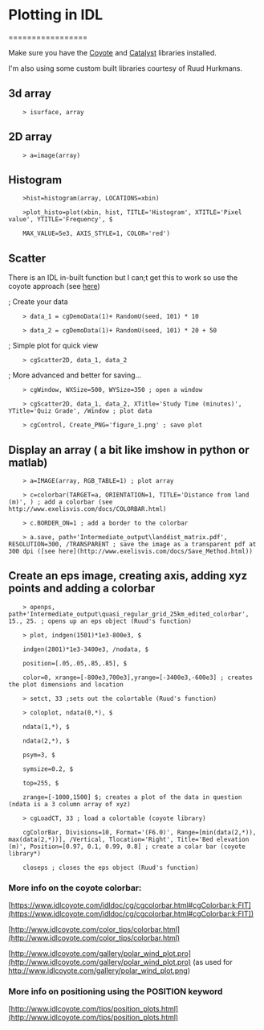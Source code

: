 # Plotting in IDL
=================

Make sure you have the [Coyote](http://www.idlcoyote.com/documents/programs.php#COYOTE_LIBRARY_DOWNLOAD) and [Catalyst](http://www.idlcoyote.com/documents/programs.php#CATALYST_LIBRARY_DOWNLOAD) libraries installed.

I'm also using some custom built libraries courtesy of Ruud Hurkmans.

## 3d array

		> isurface, array 

## 2D array

		> a=image(array)

## Histogram

		>hist=histogram(array, LOCATIONS=xbin)

		>plot_histo=plot(xbin, hist, TITLE='Histogram', XTITLE='Pixel value', YTITLE='Frequency', $
   
 		MAX_VALUE=5e3, AXIS_STYLE=1, COLOR='red')

## Scatter

There is an IDL in-built function but I can;t get this to work so use the coyote approach (see [here](https://www.idlcoyote.com/cg_tips/scatter2d.php))

; Create your data

		> data_1 = cgDemoData(1)+ RandomU(seed, 101) * 10

		> data_2 = cgDemoData(1)+ RandomU(seed, 101) * 20 + 50

; Simple plot for quick view

		> cgScatter2D, data_1, data_2

; More advanced and better for saving...

		> cgWindow, WXSize=500, WYSize=350 ; open a window

		> cgScatter2D, data_1, data_2, XTitle='Study Time (minutes)', YTitle='Quiz Grade', /Window ; plot data

		> cgControl, Create_PNG='figure_1.png' ; save plot

## Display an array ( a bit like imshow in python or matlab)

		> a=IMAGE(array, RGB_TABLE=1) ; plot array

		> c=colorbar(TARGET=a, ORIENTATION=1, TITLE='Distance from land (m)', ) ; add a colorbar (see http://www.exelisvis.com/docs/COLORBAR.html)

		> c.BORDER_ON=1 ; add a border to the colorbar

		> a.save, path+'Intermediate_output\landdist_matrix.pdf', RESOLUTION=300, /TRANSPARENT ; save the image as a transparent pdf at 300 dpi ([see here](http://www.exelisvis.com/docs/Save_Method.html))

## Create an eps image, creating axis, adding xyz points and adding a colorbar

		> openps, path+'Intermediate_output\quasi_regular_grid_25km_edited_colorbar', 15., 25. ; opens up an eps object (Ruud's function)

		> plot, indgen(1501)*1e3-800e3, $

		indgen(2801)*1e3-3400e3, /nodata, $

		position=[.05,.05,.85,.85], $

		color=0, xrange=[-800e3,700e3],yrange=[-3400e3,-600e3] ; creates the plot dimensions and location        

		> setct, 33 ;sets out the colortable (Ruud's function)    

		> coloplot, ndata(0,*), $

		ndata(1,*), $

		ndata(2,*), $

		psym=3, $

		symsize=0.2, $

		top=255, $

		zrange=[-1000,1500] $; creates a plot of the data in question (ndata is a 3 column array of xyz)

		> cgLoadCT, 33 ; load a colortable (coyote library)

		cgColorBar, Divisions=10, Format='(F6.0)', Range=[min(data(2,*)), max(data(2,*))], /Vertical, Tlocation='Right', Title='Bed elevation (m)', Position=[0.97, 0.1, 0.99, 0.8] ; create a colar bar (coyote library*)
		
		closeps ; closes the eps object (Ruud's function)

### More info on the coyote colorbar:

[https://www.idlcoyote.com/idldoc/cg/cgcolorbar.html#cgColorbar:k:FIT](https://www.idlcoyote.com/idldoc/cg/cgcolorbar.html#cgColorbar:k:FIT])

[http://www.idlcoyote.com/color_tips/colorbar.html](http://www.idlcoyote.com/color_tips/colorbar.html)

[http://www.idlcoyote.com/gallery/polar_wind_plot.pro](http://www.idlcoyote.com/gallery/polar_wind_plot.pro) (as used for http://www.idlcoyote.com/gallery/polar_wind_plot.png)

### More info on positioning using the POSITION keyword

[http://www.idlcoyote.com/tips/position_plots.html](http://www.idlcoyote.com/tips/position_plots.html)